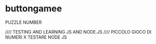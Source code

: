 # buttongamee
PUZZLE NUMBER

//// TESTING AND LEARNING JS AND NODE.JS
//// 
PICCOLO GIOCO DI NUMERI X TESTARE NODE JS
